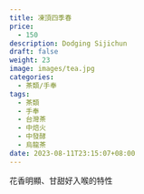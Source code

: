 ```yaml
---
title: 凍頂四季春
price:
  - 150
description: Dodging Sijichun
draft: false
weight: 23
image: images/tea.jpg
categories:
  - 茶類/手奉
tags:
  - 茶類
  - 手奉
  - 台灣茶
  - 中焙火
  - 中發酵
  - 烏龍茶
date: 2023-08-11T23:15:07+08:00
---
```

 花香明顯、甘甜好入喉的特性